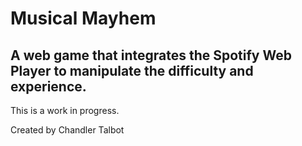 # Musical Mayhem

## A web game that integrates the Spotify Web Player to manipulate the difficulty and experience. 

This is a work in progress.

Created by Chandler Talbot
